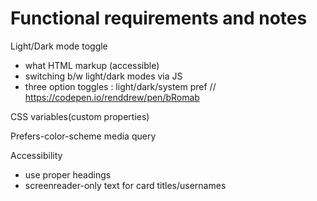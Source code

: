 # Functional requirements and notes

Light/Dark mode toggle
- what HTML markup (accessible)
- switching b/w light/dark modes via JS
- three option toggles : light/dark/system pref // https://codepen.io/renddrew/pen/bRomab

CSS variables(custom properties)

Prefers-color-scheme media query

Accessibility 
- use proper headings
- screenreader-only text for card titles/usernames



